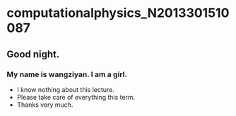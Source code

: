 # computationalphysics_N2013301510087

## Good night.

### My name is wangziyan. I am a girl. 
- I know nothing about this lecture. 
- Please take care of everything this term. 
- Thanks very much.

